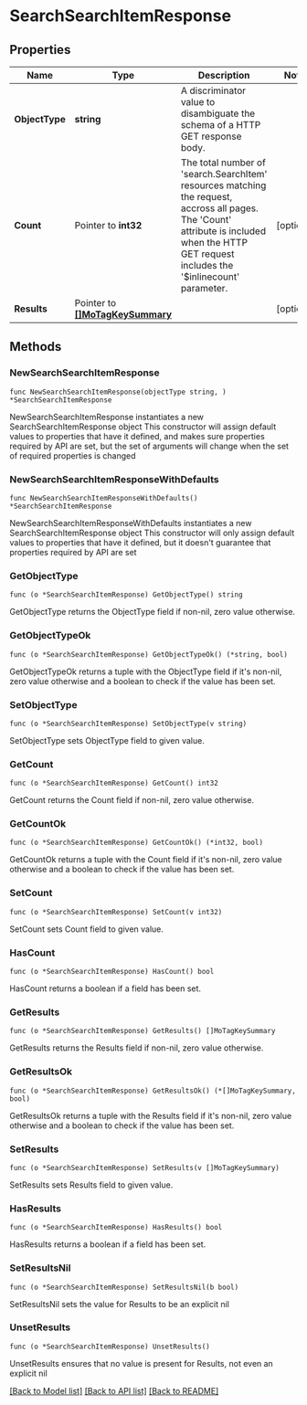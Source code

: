 # SearchSearchItemResponse

## Properties

Name | Type | Description | Notes
------------ | ------------- | ------------- | -------------
**ObjectType** | **string** | A discriminator value to disambiguate the schema of a HTTP GET response body. | 
**Count** | Pointer to **int32** | The total number of &#39;search.SearchItem&#39; resources matching the request, accross all pages. The &#39;Count&#39; attribute is included when the HTTP GET request includes the &#39;$inlinecount&#39; parameter. | [optional] 
**Results** | Pointer to [**[]MoTagKeySummary**](mo.TagKeySummary.md) |  | [optional] 

## Methods

### NewSearchSearchItemResponse

`func NewSearchSearchItemResponse(objectType string, ) *SearchSearchItemResponse`

NewSearchSearchItemResponse instantiates a new SearchSearchItemResponse object
This constructor will assign default values to properties that have it defined,
and makes sure properties required by API are set, but the set of arguments
will change when the set of required properties is changed

### NewSearchSearchItemResponseWithDefaults

`func NewSearchSearchItemResponseWithDefaults() *SearchSearchItemResponse`

NewSearchSearchItemResponseWithDefaults instantiates a new SearchSearchItemResponse object
This constructor will only assign default values to properties that have it defined,
but it doesn't guarantee that properties required by API are set

### GetObjectType

`func (o *SearchSearchItemResponse) GetObjectType() string`

GetObjectType returns the ObjectType field if non-nil, zero value otherwise.

### GetObjectTypeOk

`func (o *SearchSearchItemResponse) GetObjectTypeOk() (*string, bool)`

GetObjectTypeOk returns a tuple with the ObjectType field if it's non-nil, zero value otherwise
and a boolean to check if the value has been set.

### SetObjectType

`func (o *SearchSearchItemResponse) SetObjectType(v string)`

SetObjectType sets ObjectType field to given value.


### GetCount

`func (o *SearchSearchItemResponse) GetCount() int32`

GetCount returns the Count field if non-nil, zero value otherwise.

### GetCountOk

`func (o *SearchSearchItemResponse) GetCountOk() (*int32, bool)`

GetCountOk returns a tuple with the Count field if it's non-nil, zero value otherwise
and a boolean to check if the value has been set.

### SetCount

`func (o *SearchSearchItemResponse) SetCount(v int32)`

SetCount sets Count field to given value.

### HasCount

`func (o *SearchSearchItemResponse) HasCount() bool`

HasCount returns a boolean if a field has been set.

### GetResults

`func (o *SearchSearchItemResponse) GetResults() []MoTagKeySummary`

GetResults returns the Results field if non-nil, zero value otherwise.

### GetResultsOk

`func (o *SearchSearchItemResponse) GetResultsOk() (*[]MoTagKeySummary, bool)`

GetResultsOk returns a tuple with the Results field if it's non-nil, zero value otherwise
and a boolean to check if the value has been set.

### SetResults

`func (o *SearchSearchItemResponse) SetResults(v []MoTagKeySummary)`

SetResults sets Results field to given value.

### HasResults

`func (o *SearchSearchItemResponse) HasResults() bool`

HasResults returns a boolean if a field has been set.

### SetResultsNil

`func (o *SearchSearchItemResponse) SetResultsNil(b bool)`

 SetResultsNil sets the value for Results to be an explicit nil

### UnsetResults
`func (o *SearchSearchItemResponse) UnsetResults()`

UnsetResults ensures that no value is present for Results, not even an explicit nil

[[Back to Model list]](../README.md#documentation-for-models) [[Back to API list]](../README.md#documentation-for-api-endpoints) [[Back to README]](../README.md)


